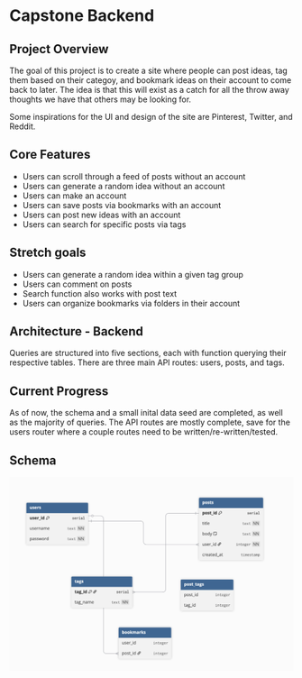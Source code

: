 # Capstone Backend

## Project Overview

The goal of this project is to create a site where people can post ideas, tag them based on their categoy, and bookmark ideas on their account to come back to later. The idea is that this will exist as a catch for all the throw away thoughts we have that others may be looking for.

Some inspirations for the UI and design of the site are Pinterest, Twitter, and Reddit.

## Core Features

- Users can scroll through a feed of posts without an account
- Users can generate a random idea without an account
- Users can make an account
- Users can save posts via bookmarks with an account
- Users can post new ideas with an account
- Users can search for specific posts via tags

## Stretch goals

- Users can generate a random idea within a given tag group
- Users can comment on posts
- Search function also works with post text
- Users can organize bookmarks via folders in their account

## Architecture - Backend

Queries are structured into five sections, each with function querying their respective tables. There are three main API routes: users, posts, and tags.

## Current Progress

As of now, the schema and a small inital data seed are completed, as well as the majority of queries. The API routes are mostly complete, save for the users router where a couple routes need to be written/re-written/tested.

## Schema

![](schema.png)

